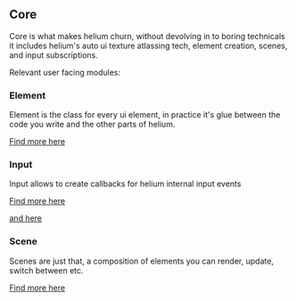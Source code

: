 ## Core

Core is what makes helium churn, without devolving in to boring technicals it includes helium's auto ui texture atlassing tech, element creation, scenes, and input subscriptions.

Relevant user facing modules:

### Element

Element is the class for every ui element, in practice it's glue between the code you write and the other parts of helium.

[Find more here](./core/Element.md)

### Input

Input allows to create callbacks for helium internal input events

[Find more here](./State-Input-Guide.md)

[and here](./core/Input-events.md)


### Scene

Scenes are just that, a composition of elements you can render, update, switch between etc.

[Find more here](./core/Scenes.md)